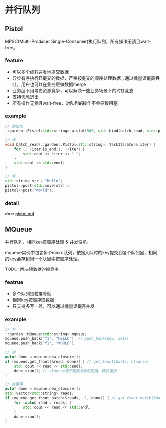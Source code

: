 # 并行队列

## Pistol
MPSC(Multi-Producer Single-Consumer)执行队列，所有操作无锁且wait-free。

### feature
* 可以多个线程并发地提交数据
* 异步有序执行已提交的数据，严格按提交的顺序处理数据；通过批量读提高吞吐，用户也可以在业务层做数据merge
* 业务层不用考虑资源竞争，可以解决一些业务场景下的时序竞态
* 支持优雅退出
* 所有操作无锁且wait-free，对队列的操作不会导致阻塞

### example
```c++
// 初始化
::garden::Pistol<std::string> pistol(500, std::bind(batch_read, std::placeholders::_1));

// 读
void batch_read(::garden::Pistol<std::string>::TaskIterator& iter) {
    for (; !iter.is_end(); ++iter) {
        std::cout << *iter << " ";
    }
    std::cout << std::endl;
}

// 写
std::string str = "Hello";
pistol->post(std::move(str));
pistol->post("World");
```

### detail
doc: [pistol.md](https://github.com/griyn/mqueue/blob/main/docs/pistol.md)

## MQueue
并行队列，相同key按顺序处理 & 并发性能。

mqueue实例中包含多个micro队列，依据入队时的key提交到各个队列里，相同的key会存到同一个队里中按顺序处理。

TODO: 解决读数据的锁竞争

### featrue
* 多个队列锁粒度降低
* 相同key按顺序取数据
* 只支持多写一读，可以通过批量读提高并发

### example
```c++
// 写
::garden::MQueue<std::string> mqueue;
mqueue.push_back("f1", "HELLO"); // push_back(key, data)
mqueue.push_back("f1", "WORLD");

// 读
auto* done = mqueue.new_closure();
if (mqueue.get_front(&read, done)) { // get_front(&data, clourse)
    std::cout << read << std::endl;
    done->run(); // clourse用于删除读到的数据，释放读锁
}

// 批量读
auto* done = mqueue.new_closure();
std::vector<std::string> reads;
if (mqueue.get_front_batch(&reads, -1, done)) { // get_front_batch(&data, batch_size, clourse)
    for (auto& read : reads) {
        std::cout << read << std::endl;
    }
    done->run();
}
```
